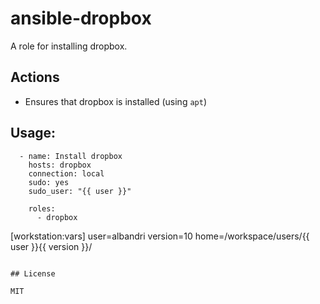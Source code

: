 # ansible-dropbox

A role for installing dropbox.


## Actions

- Ensures that dropbox is installed (using `apt`)


## Usage:
```
  - name: Install dropbox
    hosts: dropbox
    connection: local
    sudo: yes
    sudo_user: "{{ user }}"
    
    roles:
      - dropbox

```
[workstation:vars]
user=albandri
version=10
home=/workspace/users/{{ user }}{{ version }}/      
```

## License

MIT
